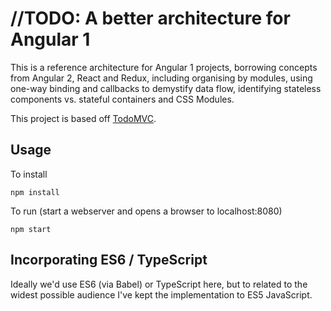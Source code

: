 # //TODO: A better architecture for Angular 1

This is a reference architecture for Angular 1 projects, borrowing concepts from Angular 2, React and Redux, including 
organising by modules, using one-way binding and callbacks to demystify data flow, identifying stateless components
vs. stateful containers and CSS Modules.

This project is based off [TodoMVC](https://github.com/tastejs/todomvc).

## Usage

To install
```
npm install
```

To run (start a webserver and opens a browser to localhost:8080)
```
npm start
```

## Incorporating ES6 / TypeScript

Ideally we'd use ES6 (via Babel) or TypeScript here, but to related to the widest possible audience I've kept the 
implementation to ES5 JavaScript.
